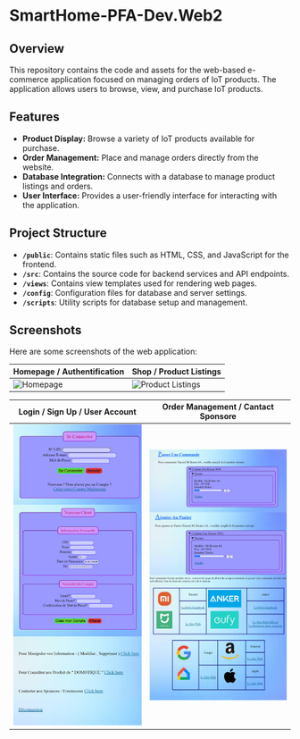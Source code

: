 # SmartHome-PFA-Dev.Web2

## Overview

This repository contains the code and assets for the web-based e-commerce application focused on managing orders of IoT products. The application allows users to browse, view, and purchase IoT products.

## Features

- **Product Display:** Browse a variety of IoT products available for purchase.
- **Order Management:** Place and manage orders directly from the website.
- **Database Integration:** Connects with a database to manage product listings and orders.
- **User Interface:** Provides a user-friendly interface for interacting with the application.

## Project Structure

- **`/public`**: Contains static files such as HTML, CSS, and JavaScript for the frontend.
- **`/src`**: Contains the source code for backend services and API endpoints.
- **`/views`**: Contains view templates used for rendering web pages.
- **`/config`**: Configuration files for database and server settings.
- **`/scripts`**: Utility scripts for database setup and management.

## Screenshots

Here are some screenshots of the web application:

| **Homepage / Authentification** | **Shop / Product Listings** |
|-------------------------|--------------------------|
| <img src="./Screenshots/Capture%20n°%201.png" alt="Homepage" width="400"/> | <img src="./Screenshots/Capture%20n°%204-1.png" alt="Product Listings" width="400"/> |

| **Login / Sign Up / User Account** | **Order Management / Cantact Sponsore** |
|-------------------------|--------------------------|
| <img src="./Screenshots/Page%201+2+3+4.jpg" alt="Authentification" width="400"/> | <img src="./Screenshots/Page%205%20+%205-1%20+%205-2%20+%206.jpg" alt="others" width="400"/> |
